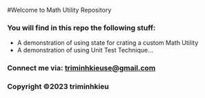 #Welcome to Math Utility Repository

### You will find in this repo the following stuff:
* A demonstration of using state for crating a custom Math Utility
* A demonstration of using Unit Test Technique...

### Connect me via: triminhkieuse@gmail.com
### Copyright &#169;2023 triminhkieu